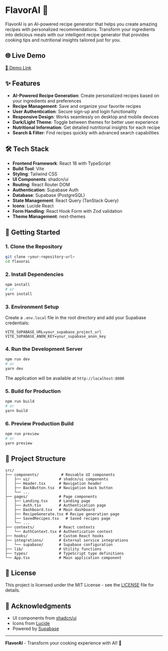 
# FlavorAI 🍳

FlavorAI is an AI-powered recipe generator that helps you create amazing recipes with personalized recommendations. Transform your ingredients into delicious meals with our intelligent recipe generator that provides cooking tips and nutritional insights tailored just for you.

## 🌐 Live Demo

[🔗 Demo Link](https://flavor-ai.lovable.app/) 

## ✨ Features

- **AI-Powered Recipe Generation**: Create personalized recipes based on your ingredients and preferences
- **Recipe Management**: Save and organize your favorite recipes
- **User Authentication**: Secure sign-up and login functionality
- **Responsive Design**: Works seamlessly on desktop and mobile devices
- **Dark/Light Theme**: Toggle between themes for better user experience
- **Nutritional Information**: Get detailed nutritional insights for each recipe
- **Search & Filter**: Find recipes quickly with advanced search capabilities

## 🛠️ Tech Stack

- **Frontend Framework**: React 18 with TypeScript
- **Build Tool**: Vite
- **Styling**: Tailwind CSS
- **UI Components**: shadcn/ui
- **Routing**: React Router DOM
- **Authentication**: Supabase Auth
- **Database**: Supabase (PostgreSQL)
- **State Management**: React Query (TanStack Query)
- **Icons**: Lucide React
- **Form Handling**: React Hook Form with Zod validation
- **Theme Management**: next-themes
  
<!-- 
## 📋 Prerequisites

Before you begin, ensure you have the following installed:
- **Node.js** (v16 or higher)
- **npm** or **yarn** package manager
- **Git**
-->

## 🚀 Getting Started

### 1. Clone the Repository

```bash
git clone <your-repository-url>
cd flavorai
```

### 2. Install Dependencies

```bash
npm install
# or
yarn install
```

### 3. Environment Setup

Create a `.env.local` file in the root directory and add your Supabase credentials:

```env
VITE_SUPABASE_URL=your_supabase_project_url
VITE_SUPABASE_ANON_KEY=your_supabase_anon_key
```

### 4. Run the Development Server

```bash
npm run dev
# or
yarn dev
```

The application will be available at `http://localhost:8080`

### 5. Build for Production

```bash
npm run build
# or
yarn build
```

### 6. Preview Production Build

```bash
npm run preview
# or
yarn preview
```

## 📁 Project Structure

```
src/
├── components/          # Reusable UI components
│   ├── ui/             # shadcn/ui components
│   ├── Header.tsx      # Navigation header
│   ├── BackButton.tsx  # Navigation back button
│   └── ...
├── pages/              # Page components
│   ├── Landing.tsx     # Landing page
│   ├── Auth.tsx        # Authentication page
│   ├── Dashboard.tsx   # Main dashboard
│   ├── RecipeGenerate.tsx # Recipe generation page
│   ├── SavedRecipes.tsx   # Saved recipes page
│   └── ...
├── contexts/           # React contexts
│   └── AuthContext.tsx # Authentication context
├── hooks/              # Custom React hooks
├── integrations/       # External service integrations
│   └── supabase/       # Supabase configuration
├── lib/                # Utility functions
├── types/              # TypeScript type definitions
└── App.tsx             # Main application component
```
<!--
## 🔧 Available Scripts

- `npm run dev` - Start development server
- `npm run build` - Build for production
- `npm run preview` - Preview production build
- `npm run lint` - Run ESLint

## 🌐 Deployment

This project can be deployed on various platforms:

### Vercel (Recommended)
1. Connect your GitHub repository to Vercel
2. Add environment variables in Vercel dashboard
3. Deploy automatically on every push to main branch

### Netlify
1. Connect your GitHub repository to Netlify
2. Set build command: `npm run build`
3. Set publish directory: `dist`
4. Add environment variables in Netlify dashboard

### Other Platforms
The built files in the `dist` folder can be deployed to any static hosting service.

## 🔐 Authentication & Database

This project uses Supabase for:
- User authentication (email/password)
- Database storage for recipes and user data
- Real-time subscriptions
- Row Level Security (RLS) for data protection

## 🤝 Contributing

1. Fork the repository
2. Create a feature branch (`git checkout -b feature/amazing-feature`)
3. Commit your changes (`git commit -m 'Add some amazing feature'`)
4. Push to the branch (`git push origin feature/amazing-feature`)
5. Open a Pull Request
-->


## 📄 License

This project is licensed under the MIT License - see the [LICENSE](LICENSE) file for details.


## 🙏 Acknowledgments

<!-- - Built with [Lovable](https://lovable.dev) - AI-powered web development platform -->
- UI components from [shadcn/ui](https://ui.shadcn.com/)
- Icons from [Lucide](https://lucide.dev/)
- Powered by [Supabase](https://supabase.com/)

---

**FlavorAI** - Transform your cooking experience with AI! 🚀
